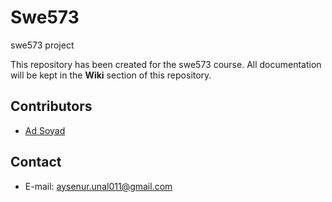 # Swe573
swe573 project

This repository has been created for the swe573 course.
All documentation will be kept in the **Wiki** section of this repository.


## Contributors
- [Ad Soyad]([https://github.com/<kullanici>](https://github.com/aysenurunal))

## Contact
- E-mail: aysenur.unal011@gmail.com
